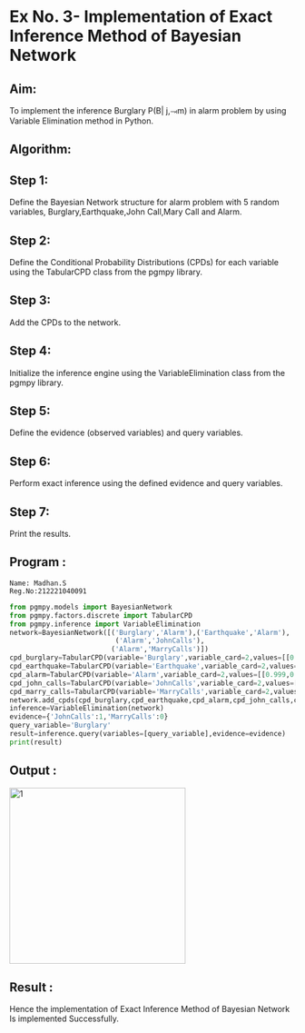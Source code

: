 # Ex No. 3- Implementation of Exact Inference Method of Bayesian Network

## Aim:
To implement the inference Burglary P(B| j,⥗m) in alarm problem by using Variable Elimination method in Python.

## Algorithm:

## Step 1:
Define the Bayesian Network structure for alarm problem with 5 random variables, Burglary,Earthquake,John Call,Mary Call and Alarm.<br>

## Step 2: 
Define the Conditional Probability Distributions (CPDs) for each variable using the TabularCPD class from the pgmpy library.<br>

## Step 3:
Add the CPDs to the network.<br>

## Step 4:
 Initialize the inference engine using the VariableElimination class from the pgmpy library.<br>
 
## Step 5:
Define the evidence (observed variables) and query variables.<br>

## Step 6:
Perform exact inference using the defined evidence and query variables.<br>

## Step 7: 
Print the results.<br>

## Program :
```
Name: Madhan.S
Reg.No:212221040091
```

```py
from pgmpy.models import BayesianNetwork
from pgmpy.factors.discrete import TabularCPD
from pgmpy.inference import VariableElimination
network=BayesianNetwork([('Burglary','Alarm'),('Earthquake','Alarm'),
                          ('Alarm','JohnCalls'),
                         ('Alarm','MarryCalls')])
cpd_burglary=TabularCPD(variable='Burglary',variable_card=2,values=[[0.999],[0.001]])
cpd_earthquake=TabularCPD(variable='Earthquake',variable_card=2,values=[[0.998],[0.002]])
cpd_alarm=TabularCPD(variable='Alarm',variable_card=2,values=[[0.999,0.71,0.06,0.05],[0.001,0.29,0.94,0.95]],evidence=['Burglary','Earthquake'],evidence_card=[2,2])
cpd_john_calls=TabularCPD(variable='JohnCalls',variable_card=2,values=[[0.95,0.1],[0.05,0.9]],evidence=['Alarm'],evidence_card=[2])
cpd_marry_calls=TabularCPD(variable='MarryCalls',variable_card=2,values=[[0.99,0.3],[0.01,0.7]],evidence=['Alarm'],evidence_card=[2])
network.add_cpds(cpd_burglary,cpd_earthquake,cpd_alarm,cpd_john_calls,cpd_marry_calls)
inference=VariableElimination(network)
evidence={'JohnCalls':1,'MarryCalls':0}
query_variable='Burglary'
result=inference.query(variables=[query_variable],evidence=evidence)
print(result)
``````

## Output :
<img width="310" alt="1" src="https://github.com/Yuvadarshini-Sathiyamoorthy/Ex-No.-3--Implementation-of-Exact-Inference-Method-of-Bayesian-Network/assets/93482485/fd70d5ee-fd6f-448b-ad4f-2a48df45db7d">

## Result :  
Hence the implementation of Exact Inference Method of Bayesian Network Is implemented Successfully.

